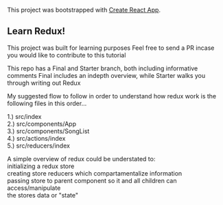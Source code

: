 This project was bootstrapped with [Create React App](https://github.com/facebook/create-react-app).

## Learn Redux!

This project was built for learning purposes
Feel free to send a PR incase you would like to contribute to this tutorial

This repo has a Final and Starter branch, both including informative comments
    Final includes an indepth overview, while Starter walks you through writing out Redux

My suggested flow to follow in order to understand how redux work is the following files in this order...

1.) src/index
<br />
2.) src/components/App
<br />
3.) src/components/SongList
<br />
4.) src/actions/index
<br />
5.) src/reducers/index



A simple overview of redux could be understated to:
<br />
    initializing a redux store
    <br />
    creating store reducers which compartamentalize information
    <br />
    passing store to parent component so it and all children can access/manipulate
    <br />
        the stores data or "state"